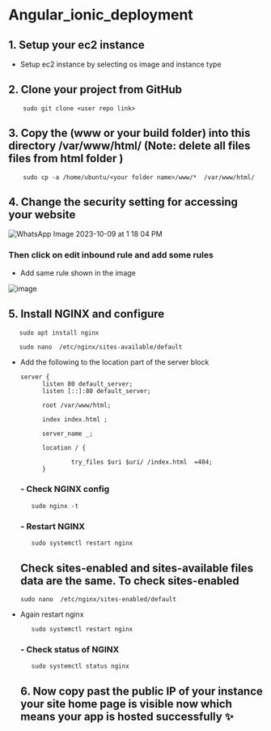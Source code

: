 # Angular_ionic_deployment


## 1. Setup your ec2 instance 
- Setup ec2 instance by selecting os image and instance type

## 2. Clone your project from GitHub

``` 
    sudo git clone <user repo link>
```

## 3. Copy the (www or your build folder) into this directory /var/www/html/  (Note: delete all files files from html folder )

``` 
    sudo cp -a /home/ubuntu/<your folder name>/www/*  /var/www/html/
```

## 4. Change the security setting for accessing your website 
 ![WhatsApp Image 2023-10-09 at 1 18 04 PM](https://github.com/Sakibdevlekar/nodeJs_Deployment_setup/assets/111329075/f8e0b642-3453-41a2-bb52-37b45017667c)

 

### Then click on **edit inbound rule**  and add some rules
- Add same rule shown in the image


![image](https://github.com/Sakibdevlekar/angular_ionic_deployment/assets/111329075/0e49fadc-841d-471d-bf22-876aec7ba2a8)

## 5. Install NGINX and configure
  ```
     sudo apt install nginx
  ```
  ``` 
     sudo nano  /etc/nginx/sites-available/default 
  ```
- Add the following to the location part of the server block
  ```
  server {
        listen 80 default_server;
        listen [::]:80 default_server;

        root /var/www/html;

        index index.html ;

        server_name _;

        location / {

                try_files $uri $uri/ /index.html  =404;
        }
  ```
  
  ### - Check NGINX config
  ```
     sudo nginx -t
  ```
  
  ### - Restart NGINX
  ```
     sudo systemctl restart nginx
  ```

  ## Check sites-enabled  and sites-available files data are the same. To check sites-enabled
  ```
  sudo nano  /etc/nginx/sites-enabled/default 
  ```
- Again restart nginx
  ```
     sudo systemctl restart nginx
  ```


  ### - Check status  of NGINX
  ```
     sudo systemctl status nginx
  ```

  ## 6. Now  copy past the public IP of your instance your site home page is visible now which means your app is hosted successfully ✨
